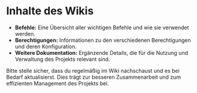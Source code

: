 # Inhalte des Wikis

- **Befehle:** Eine Übersicht aller wichtigen Befehle und wie sie verwendet werden.
- **Berechtigungen:** Informationen zu den verschiedenen Berechtigungen und deren Konfiguration.
- **Weitere Dokumentation:** Ergänzende Details, die für die Nutzung und Verwaltung des Projekts relevant sind.

Bitte stelle sicher, dass du regelmäßig im Wiki nachschaust und es bei Bedarf aktualisierst. Dies trägt zur besseren
Zusammenarbeit und zum effizienten Management des Projekts bei.